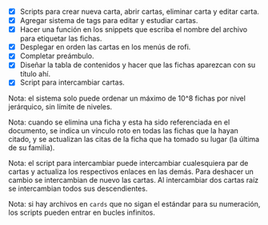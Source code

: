 - [X] Scripts para crear nueva carta, abrir cartas, eliminar carta y editar carta.
- [X] Agregar sistema de tags para editar y estudiar cartas.
- [X] Hacer una función en los snippets que escriba el nombre del archivo para etiquetar las fichas.
- [X] Desplegar en orden las cartas en los menús de rofi.
- [X] Completar preámbulo.
- [X] Diseñar la tabla de contenidos y hacer que las fichas aparezcan con su título ahí.
- [X] Script para intercambiar cartas.

Nota: el sistema solo puede ordenar un máximo de 10^8 fichas por nivel jerárquico, sin límite de niveles.

Nota: cuando se elimina una ficha y esta ha sido referenciada en el documento, se indica un vínculo roto en todas las fichas que la hayan citado, y se actualizan las citas de la ficha que ha tomado su lugar (la última de su familia).

Nota: el script para intercambiar puede intercambiar cualesquiera par de cartas y actualiza los respectivos enlaces en las demás. Para deshacer un cambio se intercambian de nuevo las cartas. Al intercambiar dos cartas raíz se intercambian todos sus descendientes.

Nota: si hay archivos en `cards` que no sigan el estándar para su numeración, los scripts pueden entrar en bucles infinitos.
